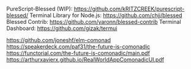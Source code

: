 PureScript-Blessed (WIP): https://github.com/kRITZCREEK/purescript-blessed/
Terminal Library for Node.js: https://github.com/chjj/blessed
Blessed Contrib: https://github.com/yaronn/blessed-contrib
Terminal Dashboard: https://github.com/gizak/termui

https://github.com/joneshf/elm-comonad
https://speakerdeck.com/paf31/the-future-is-comonadic
https://functorial.com/the-future-is-comonadic/main.pdf
https://arthurxavierx.github.io/RealWorldAppComonadicUI.pdf
